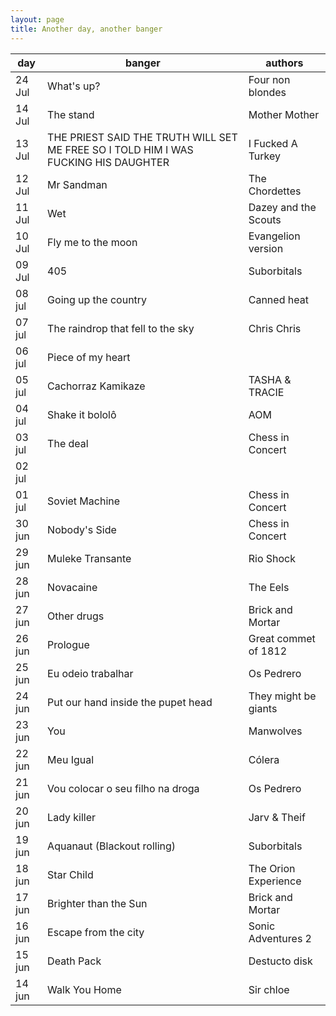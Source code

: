 ```yaml
---
layout: page
title: Another day, another banger
---
```


|  day   |                     banger                    |        authors       |
|--------|-----------------------------------------------|----------------------|
| 24 Jul | What's up?                                    | Four non blondes     |
| 14 Jul | The stand                                     | Mother Mother        |
| 13 Jul | THE PRIEST SAID THE TRUTH WILL SET ME FREE SO I TOLD HIM I WAS FUCKING HIS DAUGHTER | I Fucked A Turkey    |
| 12 Jul | Mr Sandman                                    | The Chordettes       |
| 11 Jul | Wet                                           | Dazey and the Scouts |
| 10 Jul | Fly me to the moon                            | Evangelion version   |
| 09 Jul | 405                                           | Suborbitals          |
| 08 jul | Going up the country                          | Canned heat          |
| 07 jul | The raindrop that fell to the sky             | Chris Chris          |
| 06 jul | Piece of my heart                             |                      |
| 05 jul | Cachorraz Kamikaze                            | TASHA & TRACIE       |
| 04 jul | Shake it bololô                               | AOM                  |
| 03 jul | The deal                                      | Chess in Concert     |
| 02 jul |                                               |                      |
| 01 jul | Soviet Machine                                | Chess in Concert     |
| 30 jun | Nobody's Side                                 | Chess in Concert     |
| 29 jun | Muleke Transante                              | Rio Shock            |
| 28 jun | Novacaine                                     | The Eels             |
| 27 jun | Other drugs                                   | Brick and Mortar     |
| 26 jun | Prologue                                      | Great commet of 1812 |
| 25 jun | Eu odeio trabalhar                            | Os Pedrero           |
| 24 jun | Put our hand inside the pupet head            | They might be giants |
| 23 jun | You                                           | Manwolves            |
| 22 jun | Meu Igual                                     | Cólera               |
| 21 jun | Vou colocar o seu filho na droga              | Os Pedrero           |
| 20 jun | Lady killer                                   | Jarv & Theif         |
| 19 jun | Aquanaut (Blackout rolling)                   | Suborbitals          |
| 18 jun | Star Child                                    | The Orion Experience |
| 17 jun | Brighter than the Sun                         | Brick and Mortar     |
| 16 jun | Escape from the city                          | Sonic Adventures 2   |
| 15 jun | Death Pack                                    | Destucto disk        |
| 14 jun | Walk You Home                                 | Sir chloe            |
